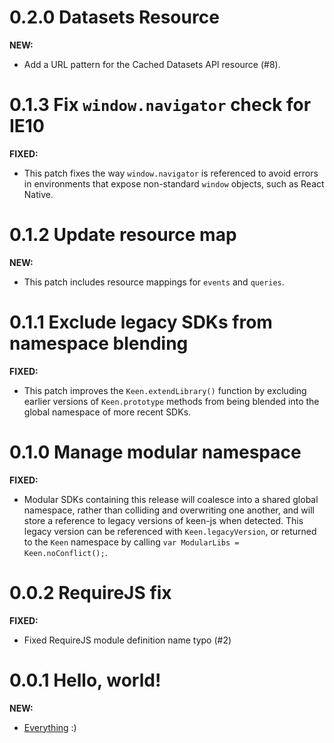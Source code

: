 <!--
<a name="{version}"></a>
# {version}
**FIXED:**
**NEW:**
**BREAKING:**
-->
<a name="0.2.0"></a>
# 0.2.0 Datasets Resource

**NEW:**
* Add a URL pattern for the Cached Datasets API resource (#8).


<a name="0.1.3"></a>
# 0.1.3 Fix `window.navigator` check for IE10

**FIXED:**
* This patch fixes the way `window.navigator` is referenced to avoid errors in environments that expose non-standard `window` objects, such as React Native.


<a name="0.1.2"></a>
# 0.1.2 Update resource map

**NEW:**
* This patch includes resource mappings for `events` and `queries`.


<a name="0.1.1"></a>
# 0.1.1 Exclude legacy SDKs from namespace blending

**FIXED:**
* This patch improves the `Keen.extendLibrary()` function by excluding earlier versions of `Keen.prototype` methods from being blended into the global namespace of more recent SDKs.


<a name="0.1.0"></a>
# 0.1.0 Manage modular namespace

**FIXED:**
* Modular SDKs containing this release will coalesce into a shared global namespace, rather than colliding and overwriting one another, and will store a reference to legacy versions of keen-js when detected. This legacy version can be referenced with `Keen.legacyVersion`, or returned to the `Keen` namespace by calling `var ModularLibs = Keen.noConflict();`.


<a name="0.0.2"></a>
# 0.0.2 RequireJS fix

**FIXED:**
* Fixed RequireJS module definition name typo (#2)


<a name="0.0.1"></a>
# 0.0.1 Hello, world!

**NEW:**
* [Everything](./README.md) :)
